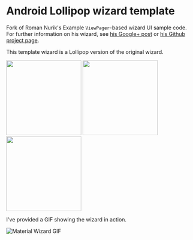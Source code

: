 Android Lollipop wizard template
===============================

Fork of Roman Nurik's Example `ViewPager`-based wizard UI sample code. For further information on his wizard, see [his Google+ post](https://plus.google.com/+RomanNurik/posts/6cVymZvn3f4) or [his Github project page](https://github.com/romannurik/android-wizardpager).

This template wizard is a Lollipop version of the original wizard.

<img src="http://i.imgur.com/zNWejTI.png" width="200">
<img src="http://i.imgur.com/eG1JNaJ.png" width="200">
<img src="http://i.imgur.com/S4FceO3.png" width="200">


I've provided a GIF showing the wizard in action.

![Material Wizard GIF](http://i.imgur.com/5cX4hAw.gif)
